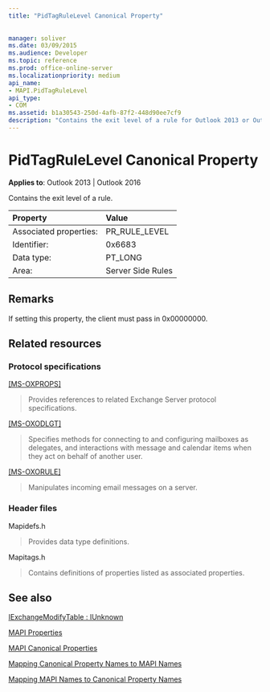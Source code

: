 ```yaml
---
title: "PidTagRuleLevel Canonical Property"
 
 
manager: soliver
ms.date: 03/09/2015
ms.audience: Developer
ms.topic: reference
ms.prod: office-online-server
ms.localizationpriority: medium
api_name:
- MAPI.PidTagRuleLevel
api_type:
- COM
ms.assetid: b1a30543-250d-4afb-87f2-448d90ee7cf9
description: "Contains the exit level of a rule for Outlook 2013 or Outlook 2016."
---
```


# PidTagRuleLevel Canonical Property

  
  
**Applies to**: Outlook 2013 | Outlook 2016 
  
Contains the exit level of a rule.
  
|Property |Value |
|:-----|:-----|
|Associated properties:  <br/> |PR_RULE_LEVEL  <br/> |
|Identifier:  <br/> |0x6683  <br/> |
|Data type:  <br/> |PT_LONG  <br/> |
|Area:  <br/> |Server Side Rules  <br/> |
   
## Remarks

If setting this property, the client must pass in 0x00000000. 
  
## Related resources

### Protocol specifications

[[MS-OXPROPS]](https://msdn.microsoft.com/library/f6ab1613-aefe-447d-a49c-18217230b148%28Office.15%29.aspx)
  
> Provides references to related Exchange Server protocol specifications.
    
[[MS-OXODLGT]](https://msdn.microsoft.com/library/01a89b11-9c43-4c40-b147-8f6a1ef5a44f%28Office.15%29.aspx)
  
> Specifies methods for connecting to and configuring mailboxes as delegates, and interactions with message and calendar items when they act on behalf of another user.
    
[[MS-OXORULE]](https://msdn.microsoft.com/library/70ac9436-501e-43e2-9163-20d2b546b886%28Office.15%29.aspx)
  
> Manipulates incoming email messages on a server.
    
### Header files

Mapidefs.h
  
> Provides data type definitions.
    
Mapitags.h
  
> Contains definitions of properties listed as associated properties.
    
## See also



[IExchangeModifyTable : IUnknown](iexchangemodifytableiunknown.md)


[MAPI Properties](mapi-properties.md)
  
[MAPI Canonical Properties](mapi-canonical-properties.md)
  
[Mapping Canonical Property Names to MAPI Names](mapping-canonical-property-names-to-mapi-names.md)
  
[Mapping MAPI Names to Canonical Property Names](mapping-mapi-names-to-canonical-property-names.md)

